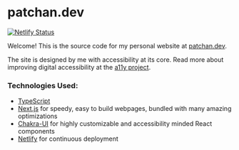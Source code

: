 # patchan.dev

[![Netlify Status](https://api.netlify.com/api/v1/badges/9bd9f3f7-c165-4a65-bfdc-855abc8241f7/deploy-status)](https://patchan.dev)

Welcome! This is the source code for my personal website at [patchan.dev](https://patchan.dev).

The site is designed by me with accessibility at its core. Read more about improving digital accessibility at the [a11y project](https://www.a11yproject.com).

### Technologies Used:
* [TypeScript](https://www.typescriptlang.org/)
* [Next.js](https://nextjs.org/) for speedy, easy to build webpages, bundled with many amazing optimizations
* [Chakra-UI](https://chakra-ui.com/) for highly customizable and accessibility minded React components
* [Netlify](https://www.netlify.com) for continuous deployment
